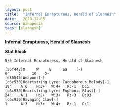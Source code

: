 ```yaml
---
layout: post
title:  "Infernal Enrapturess, Herald of Slaanesh"
date:   2020-12-05
source: Wahapedia
tags: [slaanesh]
---
```


**Infernal Enrapturess, Herald of Slaanesh**

**Stat Block**
```
5/5 Infernal Enrapturess, Herald of Slaanesh
```

```
[56f442]M     W     B     Sa    [-]
6"    5     10    5+    
[e85545]Weapons[-]
[c6c930]Heartstring Lyre: Cacophonous Melody[-]
18"    A:6    H:3+   W:4+   R:-1   D:1   
[c6c930]Heartstring Lyre: Euphonic Blast[-]
24"    A:1    H:2+   W:3+   R:-3   D:D3  
[c6c930]Ravaging Claw[-]
1      A:3    H:3+   W:4+   R:-1   D:1   
```


